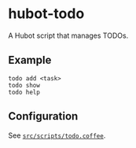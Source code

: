 # hubot-todo

A Hubot script that manages TODOs.

## Example

    todo add <task>
    todo show
    todo help

## Configuration

See [`src/scripts/todo.coffee`](src/scripts/todo.coffee).

